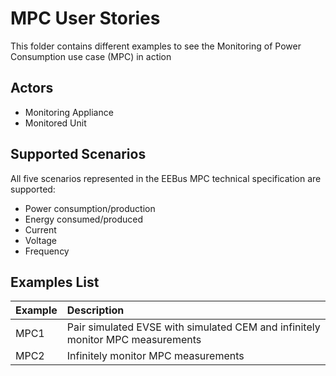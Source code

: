 # MPC User Stories

This folder contains different examples to see the Monitoring of Power Consumption use case (MPC) in action

## Actors

- Monitoring Appliance
- Monitored Unit

## Supported Scenarios

All five scenarios represented in the EEBus MPC technical specification are supported:

- Power consumption/production
- Energy consumed/produced
- Current
- Voltage
- Frequency

## Examples List

| Example | Description|
| :---- | :------ |
| MPC1 | Pair simulated EVSE with simulated CEM and infinitely monitor MPC measurements|
| MPC2 | Infinitely monitor MPC measurements|
